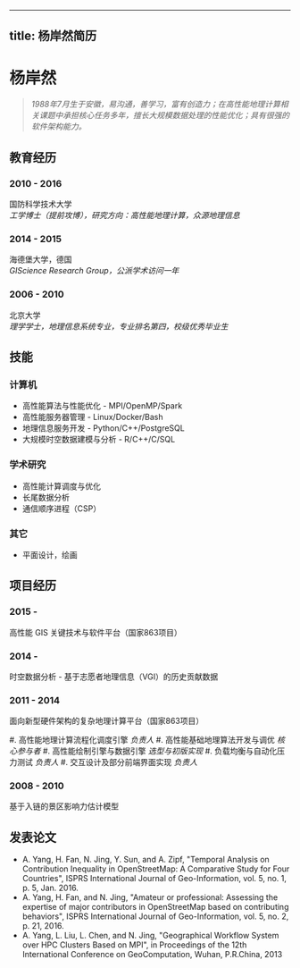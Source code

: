 
---
title: 杨岸然简历
---

杨岸然
===============

> *1988年7月生于安徽，易沟通，善学习，富有创造力；在高性能地理计算相关课题中承担核心任务多年，擅长大规模数据处理的性能优化；具有很强的软件架构能力。*


教育经历
---------

### 2010 - 2016

国防科学技术大学\
*工学博士（提前攻博），研究方向：高性能地理计算，众源地理信息*

### 2014 - 2015

海德堡大学，德国\
*GIScience Research Group，公派学术访问一年*

### 2006 - 2010

北京大学\
*理学学士，地理信息系统专业，专业排名第四，校级优秀毕业生*


技能
------

### 计算机

- 高性能算法与性能优化 - MPI/OpenMP/Spark
- 高性能服务器管理 - Linux/Docker/Bash
- 地理信息服务开发 - Python/C++/PostgreSQL
- 大规模时空数据建模与分析 - R/C++/C/SQL

### 学术研究

- 高性能计算调度与优化
- 长尾数据分析
- 通信顺序进程（CSP）

### 其它

- 平面设计，绘画



项目经历
---------------

### 2015 -

高性能 GIS 关键技术与软件平台（国家863项目）

### 2014 -

时空数据分析 - 基于志愿者地理信息（VGI）的历史贡献数据

### 2011 - 2014

面向新型硬件架构的复杂地理计算平台（国家863项目）

#. 高性能地理计算流程化调度引擎  *负责人*
#. 高性能基础地理算法开发与调优  *核心参与者*
#. 高性能绘制引擎与数据引擎  *选型与初版实现*
#. 负载均衡与自动化压力测试  *负责人*
#. 交互设计及部分前端界面实现  *负责人*

### 2008 - 2010

基于入链的景区影响力估计模型


发表论文
----------------------

- A. Yang, H. Fan, N. Jing, Y. Sun, and A. Zipf, "Temporal Analysis on Contribution Inequality in OpenStreetMap: A Comparative Study for Four Countries", ISPRS International Journal of Geo-Information, vol. 5, no. 1, p. 5, Jan. 2016.
- A. Yang, H. Fan, and N. Jing, "Amateur or professional: Assessing the expertise of major contributors in OpenStreetMap based on contributing behaviors", ISPRS International Journal of Geo-Information, vol. 5, no. 2, p. 21, 2016.
- A. Yang, L. Liu, L. Chen, and N. Jing, "Geographical Workflow System over HPC Clusters Based on MPI", in Proceedings of the 12th International Conference on GeoComputation, Wuhan, P.R.China, 2013


